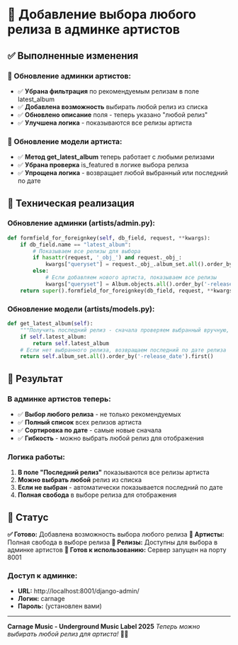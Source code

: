 # 🎵 Добавление выбора любого релиза в админке артистов

## ✅ Выполненные изменения

### 🎤 Обновление админки артистов:
- ✅ **Убрана фильтрация** по рекомендуемым релизам в поле latest_album
- ✅ **Добавлена возможность** выбирать любой релиз из списка
- ✅ **Обновлено описание** поля - теперь указано "любой релиз"
- ✅ **Улучшена логика** - показываются все релизы артиста

### 🎵 Обновление модели артиста:
- ✅ **Метод get_latest_album** теперь работает с любыми релизами
- ✅ **Убрана проверка** is_featured в логике выбора релиза
- ✅ **Упрощена логика** - возвращает любой выбранный или последний по дате

## 🚀 Техническая реализация

### Обновление админки (artists/admin.py):
```python
def formfield_for_foreignkey(self, db_field, request, **kwargs):
    if db_field.name == "latest_album":
        # Показываем все релизы для выбора
        if hasattr(request, '_obj_') and request._obj_:
            kwargs["queryset"] = request._obj_.album_set.all().order_by('-release_date')
        else:
            # Если добавляем нового артиста, показываем все релизы
            kwargs["queryset"] = Album.objects.all().order_by('-release_date')
    return super().formfield_for_foreignkey(db_field, request, **kwargs)
```

### Обновление модели (artists/models.py):
```python
def get_latest_album(self):
    """Получить последний релиз - сначала проверяем выбранный вручную, потом автоматически"""
    if self.latest_album:
        return self.latest_album
    # Если нет выбранного релиза, возвращаем последний по дате релиза
    return self.album_set.all().order_by('-release_date').first()
```

## 🎯 Результат

### В админке артистов теперь:
- ✅ **Выбор любого релиза** - не только рекомендуемых
- ✅ **Полный список** всех релизов артиста
- ✅ **Сортировка по дате** - самые новые сначала
- ✅ **Гибкость** - можно выбрать любой релиз для отображения

### Логика работы:
1. **В поле "Последний релиз"** показываются все релизы артиста
2. **Можно выбрать любой** релиз из списка
3. **Если не выбран** - автоматически показывается последний по дате
4. **Полная свобода** в выборе релиза для отображения

## 🎵 Статус

**✅ Готово:** Добавлена возможность выбора любого релиза
**🎤 Артисты:** Полная свобода в выборе релиза
**🎵 Релизы:** Доступны для выбора в админке артистов
**🚀 Готов к использованию:** Сервер запущен на порту 8001

### Доступ к админке:
- **URL:** http://localhost:8001/django-admin/
- **Логин:** carnage
- **Пароль:** (установлен вами)

---

**Carnage Music - Underground Music Label 2025**
*Теперь можно выбирать любой релиз для артиста!* 🎵✨ 